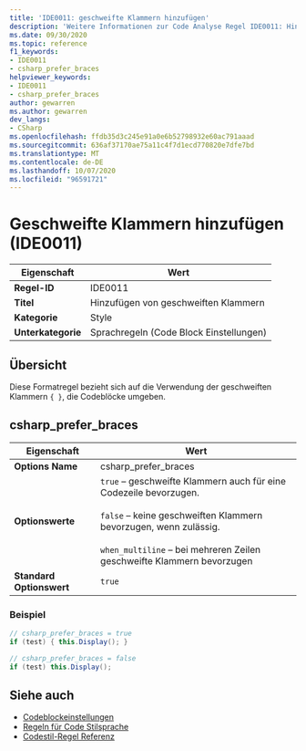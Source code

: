 ```yaml
---
title: 'IDE0011: geschweifte Klammern hinzufügen'
description: 'Weitere Informationen zur Code Analyse Regel IDE0011: Hinzufügen von geschweiften Klammern'
ms.date: 09/30/2020
ms.topic: reference
f1_keywords:
- IDE0011
- csharp_prefer_braces
helpviewer_keywords:
- IDE0011
- csharp_prefer_braces
author: gewarren
ms.author: gewarren
dev_langs:
- CSharp
ms.openlocfilehash: ffdb35d3c245e91a0e6b52798932e60ac791aaad
ms.sourcegitcommit: 636af37170ae75a11c4f7d1ecd770820e7dfe7bd
ms.translationtype: MT
ms.contentlocale: de-DE
ms.lasthandoff: 10/07/2020
ms.locfileid: "96591721"
---
```

# <a name="add-braces-ide0011"></a>Geschweifte Klammern hinzufügen (IDE0011)

|Eigenschaft|Wert|
|-|-|
| **Regel-ID** | IDE0011 |
| **Titel** | Hinzufügen von geschweiften Klammern |
| **Kategorie** | Style |
| **Unterkategorie** | Sprachregeln (Code Block Einstellungen) |

## <a name="overview"></a>Übersicht

Diese Formatregel bezieht sich auf die Verwendung der geschweiften Klammern `{ }`, die Codeblöcke umgeben.

## <a name="csharp_prefer_braces"></a>csharp_prefer_braces

|Eigenschaft|Wert|
|-|-|
| **Options Name** | csharp_prefer_braces
| **Optionswerte** | `true` – geschweifte Klammern auch für eine Codezeile bevorzugen.<br /><br />`false` – keine geschweiften Klammern bevorzugen, wenn zulässig.<br /><br />`when_multiline` – bei mehreren Zeilen geschweifte Klammern bevorzugen |
| **Standard Optionswert** | `true` |

### <a name="example"></a>Beispiel

```csharp
// csharp_prefer_braces = true
if (test) { this.Display(); }

// csharp_prefer_braces = false
if (test) this.Display();
```

## <a name="see-also"></a>Siehe auch

- [Codeblockeinstellungen](code-block-preferences.md)
- [Regeln für Code Stilsprache](language-rules.md)
- [Codestil-Regel Referenz](index.md)
